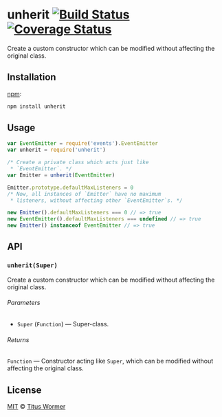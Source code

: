 # unherit [![Build Status][travis-badge]][travis] [![Coverage Status][codecov-badge]][codecov]

Create a custom constructor which can be modified without affecting the
original class.

## Installation

[npm][npm-install]:

```bash
npm install unherit
```

## Usage

```js
var EventEmitter = require('events').EventEmitter
var unherit = require('unherit')

/* Create a private class which acts just like
 * `EventEmitter`. */
var Emitter = unherit(EventEmitter)

Emitter.prototype.defaultMaxListeners = 0
/* Now, all instances of `Emitter` have no maximum
 * listeners, without affecting other `EventEmitter`s. */

new Emitter().defaultMaxListeners === 0 // => true
new EventEmitter().defaultMaxListeners === undefined // => true
new Emitter() instanceof EventEmitter // => true
```

## API

### `unherit(Super)`

Create a custom constructor which can be modified without affecting the
original class.

###### Parameters

*   `Super` (`Function`) — Super-class.

###### Returns

`Function` — Constructor acting like `Super`, which can be modified
without affecting the original class.

## License

[MIT][license] © [Titus Wormer][author]

<!-- Definitions -->

[travis-badge]: https://img.shields.io/travis/wooorm/unherit.svg

[travis]: https://travis-ci.org/wooorm/unherit

[codecov-badge]: https://img.shields.io/codecov/c/github/wooorm/unherit.svg

[codecov]: https://codecov.io/github/wooorm/unherit

[npm-install]: https://docs.npmjs.com/cli/install

[license]: license

[author]: https://wooorm.com
